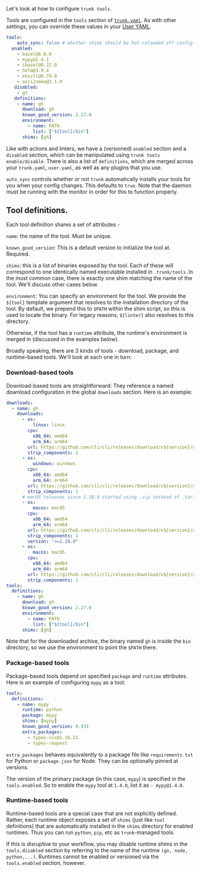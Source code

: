 Let's look at how to configure `trunk tools`.

Tools are configured in the `tools` section of [`trunk.yaml`](../reference//trunk-yaml.md). As with other settings, you can override these values in your [User YAML](../reference/user-yaml.md).

```yaml
tools:
	auto_sync: false # whether shims should be hot-reloaded off config changes.
  enabled:
  	- bazel@6.0.0
    - mypy@1.4.1
    - ibazel@0.22.0
    - helm@3.9.4
    - eksctl@0.74.0
    - asciinema@2.1.0
   disabled:
   	- gt
   definitions:
   	- name: gh
      download: gh
      known_good_version: 2.27.0
      environment:
        - name: PATH
          list: ["${tool}/bin"]
      shims: [gh]
```

Like with actions and linters, we have a (versioned) `enabled` section and a `disabled` section, which can be manipulated using `trunk tools enable/disable`. There is also a list of `definitions`, which are merged across your `trunk.yaml`, `user.yaml`, as well as any plugins that you use. 

`auto_sync` controls whether or not `trunk` automatically installs your tools for you when your config changes. This defaults to `true`. Note that the daemon must be running with the monitor in order for this to function properly. 

## Tool definitions.

Each tool definition shares a set of attributes - 

`name`: the name of the tool. Must be unique.

`known_good_version`: This is a default version to initialize the tool at. Required.

`shims`: this is a list of binaries exposed by the tool. Each of these will correspond to one identically named executable installed in `.trunk/tools.`In the most common case, there is exactly one shim matching the name of the tool. We'll discuss other cases below.

`environment`: You can specify an environment for the tool. We provide the `${tool}` template argument that resolves to the installation directory of the tool. By default, we prepend this to `$PATH` within the shim script, so this is used to locate the binary. For legacy reasons, `${linter}` also resolves to this directory.

Otherwise, if the tool has a `runtime` attribute, the runtime's environment is merged in (discussed in the examples below). 

Broadly speaking, there are 3 kinds of tools - download, package, and runtime-based tools. We'll look at each one in turn:

### Download-based tools

Download-based tools are straightforward: They reference a named download configuration in the global `downloads` section. Here is an example:

```yaml
downloads:
  - name: gh
    downloads:
      - os:
          linux: linux
        cpu:
          x86_64: amd64
          arm_64: arm64
        url: https://github.com/cli/cli/releases/download/v${version}/gh_${version}_${os}_${cpu}.tar.gz
        strip_components: 1
      - os:
          windows: windows
        cpu:
          x86_64: amd64
          arm_64: arm64
        url: https://github.com/cli/cli/releases/download/v${version}/gh_${version}_${os}_${cpu}.zip
        strip_components: 1
      # macOS releases since 2.28.0 started using .zip instead of .tar.gz
      - os:
          macos: macOS
        cpu:
          x86_64: amd64
          arm_64: arm64
        url: https://github.com/cli/cli/releases/download/v${version}/gh_${version}_${os}_${cpu}.zip
        strip_components: 1
        version: ">=2.28.0"
      - os:
          macos: macOS
        cpu:
          x86_64: amd64
          arm_64: arm64
        url: https://github.com/cli/cli/releases/download/v${version}/gh_${version}_${os}_${cpu}.tar.gz
        strip_components: 1
tools:
  definitions:
    - name: gh
      download: gh
      known_good_version: 2.27.0
      environment:
        - name: PATH
          list: ["${tool}/bin"]
      shims: [gh]
```

Note that for the downloaded archive, the binary named `gh` is inside the `bin` directory, so we use the environment to point the `$PATH` there.

### Package-based tools

Package-based tools depend on specified `package` and `runtime` attributes. Here is an example of configuring `mypy` as a tool:

```yaml
tools:
  definitions:
    - name: mypy
      runtime: python
      package: mypy
      shims: [mypy]
      known_good_version: 0.931
      extra_packages:
      	- types-six@1.16.21
        - types-request
```

`extra_packages` behaves equivalently to a package file like `requirements.txt` for Python or `package.json` for Node. They can be optionally pinned at versions.

The version of the primary package (in this case, `mypy`) is specified in the `tools.enabled`. So to enable the `mypy` tool at `1.4.0`, list it as `- mypy@1.4.0`.

### Runtime-based tools

Runtime-based tools are a special case that are not explicitly defined. Rather, each runtime object exposes a set of `shims` (just like `tool` definitions) that are automatically installed in the `shims` directory for enabled runtimes. Thus you can run `python`, `pip`, etc as `trunk`-managed tools.

If this is disruptive to your workflow, you may disable runtime shims in the `tools.disabled` section by referring to the name of the runtime `(go, node, python,...)`. Runtimes cannot be enabled or versioned via the `tools.enabled` section, however.